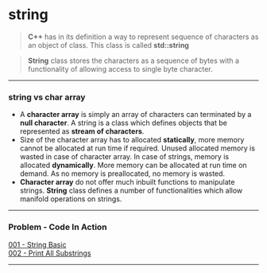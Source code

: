 # string

>   **C++** has in its definition a way to represent sequence of characters as an object of class. This class is called **std::string**

>   **String** class stores the characters as a sequence of bytes with a functionality of allowing access to single byte character. 

---

### string vs char array
  
-   A **character array** is simply an array of characters can terminated by a **null character**. A string is a class which defines objects that be represented as **stream of characters**.
-   Size of the character array has to allocated **statically**, more memory cannot be allocated at run time if required. Unused allocated memory is wasted in case of character array. In case of strings, memory is allocated **dynamically**. More memory can be allocated at run time on demand. As no memory is preallocated, no memory is wasted.
-   **Character array** do not offer much inbuilt functions to manipulate strings. **String** class defines a number of functionalities which allow manifold operations on strings.

---

### Problem - Code In Action

[001 - String Basic](./code/001-Basics.cpp)<br>
[002 - Print All Substrings](./code/002-Print-All-Substrings.cpp)<br>

---
